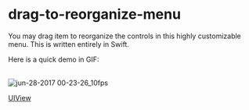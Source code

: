 # drag-to-reorganize-menu

You may drag item to reorganize the controls in this highly customizable menu. This is written entirely in Swift.

Here is a quick demo in GIF:
<br /><br />

![jun-28-2017 00-23-26_10fps](https://user-images.githubusercontent.com/1393085/27625081-2c88f578-5b98-11e7-8eea-f6af8138c6b6.gif)

[UIView](https://developer.apple.com/documentation/uikit/uiview)

